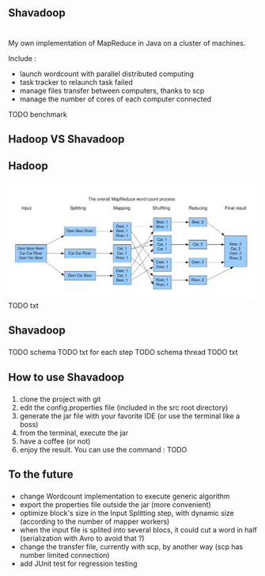 ## Shavadoop <h1>

My own implementation of MapReduce in Java on a cluster of machines.

Include :
* launch wordcount with parallel distributed computing
* task tracker to relaunch task failed
* manage files transfer between computers, thanks to scp
* manage the number of cores of each computer connected

TODO benchmark


## Hadoop VS Shavadoop <h3>

## Hadoop <h5>

![GitHub Logo](res/readme/MapReduceWordCountOverview1.png)
TODO txt


## Shavadoop <h5>

TODO schema
TODO txt for each step
TODO schema thread
TODO txt


## How to use Shavadoop <h3>

1. clone the project with git
2. edit the config.properties file (included in the src root directory)
3. generate the jar file with your favorite IDE (or use the terminal like a boss)
4. from the terminal, execute the jar
5. have a coffee (or not)
6. enjoy the result. You can use the command : TODO


## To the future <h3>

* change Wordcount implementation to execute generic algorithm
* export the properties file outside the jar (more convenient)
* optimize block's size in the Input Splitting step, with dynamic size (according to the number of mapper workers)
* when the input file is splited into several blocs, it could cut a word in half (serialization with Avro to avoid that ?)
* change the transfer file, currently with scp, by another way (scp has number limited connection)
* add JUnit test for regression testing
